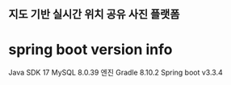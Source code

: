 ## 지도 기반 실시간 위치 공유 사진 플랫폼

# spring boot version info
Java SDK 17
MySQL 8.0.39 엔진
Gradle 8.10.2
Spring boot v3.3.4


